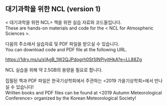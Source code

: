 ## 대기과학을 위한 NCL (version 1)


< 대기과학을 위한 NCL> 책을 위한 실습 자료와 코드들입니다.  
These are hands-on materials and code for the < NCL for Atmospheric Sciences >.

다음의 주소에서 실습자료 및 PDF 파일을 받으실 수 있습니다.  
You can download code and PDF file at the following URL.  
  
https://1drv.ms/u/s!AgB_1W2QJPdogrh0St1jlNPiyjtHkA?e=LL88Zg  

NCL 실습을 위해 약 2.5GB의 용량을 필요로 합니다.  
  
집필된 책과 PDF 파일은 한국기상학회에서 주관하는 <2019 가을기상학회>에서 만나실 수 있습니다!  
Written books and PDF files can be found at <2019 Autumn Meteorological Conference> organized by the Korean Meteorological Society!  
